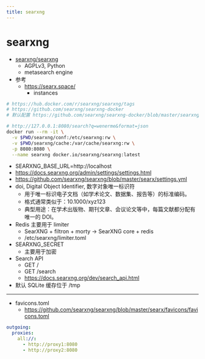 ```yaml
---
title: searxng
---
```


# searxng

- [searxng/searxng](https://github.com/searxng/searxng)
  - AGPLv3, Python
  - metasearch engine
- 参考
  - https://searx.space/
    - instances

```bash
# https://hub.docker.com/r/searxng/searxng/tags
# https://github.com/searxng/searxng-docker
# 默认配置 https://github.com/searxng/searxng-docker/blob/master/searxng/settings.yml

# http://127.0.0.1:8080/search?q=wenerme&format=json
docker run --rm -it \
  -v $PWD/searxng/conf:/etc/searxng:rw \
  -v $PWD/searxng/cache:/var/cache/searxng:rw \
  -p 8080:8080 \
  --name searxng docker.io/searxng/searxng:latest
```

- SEARXNG_BASE_URL=http://localhost
- https://docs.searxng.org/admin/settings/settings.html
- https://github.com/searxng/searxng/blob/master/searx/settings.yml
- doi, Digital Object Identifier, 数字对象唯一标识符
  - 用于唯一标识电子文档（如学术论文、数据集、报告等）的标准编码。
  - 格式通常类似于：10.1000/xyz123
  - 典型用途：在学术出版物、期刊文章、会议论文等中，每篇文献都分配有唯一的 DOI。
- Redis 主要用于 limiter
  - SearXNG + filtron + morty -> SearXNG core + redis
  - /etc/searxng/limiter.toml
- SEARXNG_SECRET
  - 主要用于加密
- Search API
  - GET /
  - GET /search
  - https://docs.searxng.org/dev/search_api.html
- 默认 SQLite 缓存位于 /tmp

---

- favicons.toml
  - https://github.com/searxng/searxng/blob/master/searx/favicons/favicons.toml

```yaml
outgoing:
  proxies:
    all://:
      - http://proxy1:8080
      - http://proxy2:8080
```
